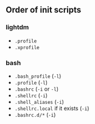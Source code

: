 ## Order of init scripts

### lightdm

  * `.profile`
  * `.xprofile`

### bash

  * `.bash_profile` (`-l`)
  * `.profile` (`-l`)
  * `.bashrc` (`-i` or `-l`)
  * `.shellrc` (`-i`)
  * `.shell_aliases` (`-i`)
  * `.shellrc.local` if it exists (`-i`)
  * `.bashrc.d/*` (`-i`)
